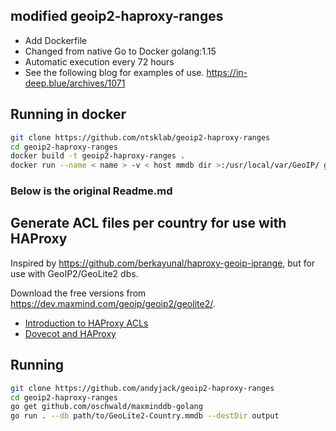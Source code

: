 ## modified geoip2-haproxy-ranges

- Add Dockerfile
- Changed from native Go to Docker golang:1.15
- Automatic execution every 72 hours
- See the following blog for examples of use.
  <https://in-deep.blue/archives/1071>

## Running in docker

```sh
git clone https://github.com/ntsklab/geoip2-haproxy-ranges
cd geoip2-haproxy-ranges
docker build -t geoip2-haproxy-ranges .
docker run --name < name > -v < host mmdb dir >:/usr/local/var/GeoIP/ geoip2-haproxy-ranges:latest
```

### Below is the original Readme.md

## Generate ACL files per country for use with HAProxy

Inspired by <https://github.com/berkayunal/haproxy-geoip-iprange>, but for use with GeoIP2/GeoLite2 dbs.

Download the free versions from <https://dev.maxmind.com/geoip/geoip2/geolite2/>.

- [Introduction to HAProxy ACLs](https://www.haproxy.com/blog/introduction-to-haproxy-acls/)
- [Dovecot and HAProxy](https://wiki.dovecot.org/HAProxy)

## Running

```sh
git clone https://github.com/andyjack/geoip2-haproxy-ranges
cd geoip2-haproxy-ranges
go get github.com/oschwald/maxminddb-golang
go run . --db path/to/GeoLite2-Country.mmdb --destDir output
```
